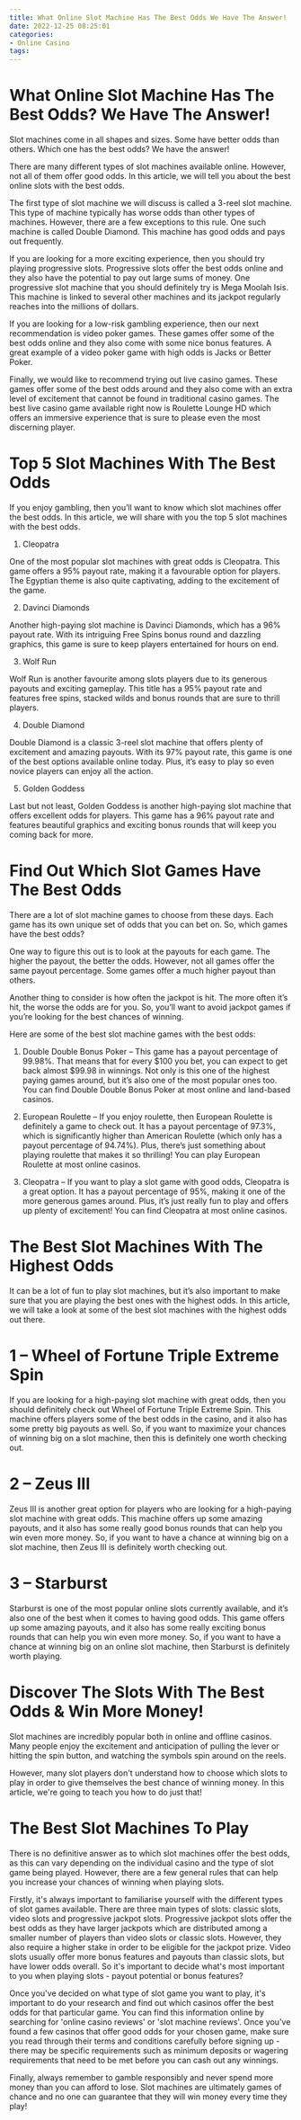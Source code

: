 ```yaml
---
title: What Online Slot Machine Has The Best Odds We Have The Answer!
date: 2022-12-25 08:25:01
categories:
- Online Casino
tags:
---
```



#  What Online Slot Machine Has The Best Odds? We Have The Answer!

Slot machines come in all shapes and sizes. Some have better odds than others. Which one has the best odds? We have the answer!

There are many different types of slot machines available online. However, not all of them offer good odds. In this article, we will tell you about the best online slots with the best odds.

The first type of slot machine we will discuss is called a 3-reel slot machine. This type of machine typically has worse odds than other types of machines. However, there are a few exceptions to this rule. One such machine is called Double Diamond. This machine has good odds and pays out frequently.

If you are looking for a more exciting experience, then you should try playing progressive slots. Progressive slots offer the best odds online and they also have the potential to pay out large sums of money. One progressive slot machine that you should definitely try is Mega Moolah Isis. This machine is linked to several other machines and its jackpot regularly reaches into the millions of dollars.

If you are looking for a low-risk gambling experience, then our next recommendation is video poker games. These games offer some of the best odds online and they also come with some nice bonus features. A great example of a video poker game with high odds is Jacks or Better Poker.

Finally, we would like to recommend trying out live casino games. These games offer some of the best odds around and they also come with an extra level of excitement that cannot be found in traditional casino games. The best live casino game available right now is Roulette Lounge HD which offers an immersive experience that is sure to please even the most discerning player.

#  Top 5 Slot Machines With The Best Odds

If you enjoy gambling, then you’ll want to know which slot machines offer the best odds. In this article, we will share with you the top 5 slot machines with the best odds.

1. Cleopatra

One of the most popular slot machines with great odds is Cleopatra. This game offers a 95% payout rate, making it a favourable option for players. The Egyptian theme is also quite captivating, adding to the excitement of the game.

2. Davinci Diamonds

Another high-paying slot machine is Davinci Diamonds, which has a 96% payout rate. With its intriguing Free Spins bonus round and dazzling graphics, this game is sure to keep players entertained for hours on end.

3. Wolf Run

Wolf Run is another favourite among slots players due to its generous payouts and exciting gameplay. This title has a 95% payout rate and features free spins, stacked wilds and bonus rounds that are sure to thrill players.

4. Double Diamond

Double Diamond is a classic 3-reel slot machine that offers plenty of excitement and amazing payouts. With its 97% payout rate, this game is one of the best options available online today. Plus, it’s easy to play so even novice players can enjoy all the action.

5. Golden Goddess

Last but not least, Golden Goddess is another high-paying slot machine that offers excellent odds for players. This game has a 96% payout rate and features beautiful graphics and exciting bonus rounds that will keep you coming back for more.

#  Find Out Which Slot Games Have The Best Odds

There are a lot of slot machine games to choose from these days. Each game has its own unique set of odds that you can bet on. So, which games have the best odds?

One way to figure this out is to look at the payouts for each game. The higher the payout, the better the odds. However, not all games offer the same payout percentage. Some games offer a much higher payout than others.

Another thing to consider is how often the jackpot is hit. The more often it’s hit, the worse the odds are for you. So, you’ll want to avoid jackpot games if you’re looking for the best chances of winning.

Here are some of the best slot machine games with the best odds:

1) Double Double Bonus Poker – This game has a payout percentage of 99.98%. That means that for every $100 you bet, you can expect to get back almost $99.98 in winnings. Not only is this one of the highest paying games around, but it’s also one of the most popular ones too. You can find Double Double Bonus Poker at most online and land-based casinos.

2) European Roulette – If you enjoy roulette, then European Roulette is definitely a game to check out. It has a payout percentage of 97.3%, which is significantly higher than American Roulette (which only has a payout percentage of 94.74%). Plus, there’s just something about playing roulette that makes it so thrilling! You can play European Roulette at most online casinos.

3) Cleopatra – If you want to play a slot game with good odds, Cleopatra is a great option. It has a payout percentage of 95%, making it one of the more generous games around. Plus, it’s just really fun to play and offers up plenty of excitement! You can find Cleopatra at most online casinos.

#  The Best Slot Machines With The Highest Odds

It can be a lot of fun to play slot machines, but it’s also important to make sure that you are playing the best ones with the highest odds. In this article, we will take a look at some of the best slot machines with the highest odds out there.

# 1 – Wheel of Fortune Triple Extreme Spin

If you are looking for a high-paying slot machine with great odds, then you should definitely check out Wheel of Fortune Triple Extreme Spin. This machine offers players some of the best odds in the casino, and it also has some pretty big payouts as well. So, if you want to maximize your chances of winning big on a slot machine, then this is definitely one worth checking out.

# 2 – Zeus III

Zeus III is another great option for players who are looking for a high-paying slot machine with great odds. This machine offers up some amazing payouts, and it also has some really good bonus rounds that can help you win even more money. So, if you want to have a chance at winning big on a slot machine, then Zeus III is definitely worth checking out.

# 3 – Starburst

Starburst is one of the most popular online slots currently available, and it’s also one of the best when it comes to having good odds. This game offers up some amazing payouts, and it also has some really exciting bonus rounds that can help you win even more money. So, if you want to have a chance at winning big on an online slot machine, then Starburst is definitely worth playing.

#  Discover The Slots With The Best Odds & Win More Money!

Slot machines are incredibly popular both in online and offline casinos. Many people enjoy the excitement and anticipation of pulling the lever or hitting the spin button, and watching the symbols spin around on the reels.

However, many slot players don't understand how to choose which slots to play in order to give themselves the best chance of winning money. In this article, we're going to teach you how to do just that!

# The Best Slot Machines To Play

There is no definitive answer as to which slot machines offer the best odds, as this can vary depending on the individual casino and the type of slot game being played. However, there are a few general rules that can help you increase your chances of winning when playing slots.

Firstly, it's always important to familiarise yourself with the different types of slot games available. There are three main types of slots: classic slots, video slots and progressive jackpot slots. Progressive jackpot slots offer the best odds as they have larger jackpots which are distributed among a smaller number of players than video slots or classic slots. However, they also require a higher stake in order to be eligible for the jackpot prize. Video slots usually offer more bonus features and payouts than classic slots, but have lower odds overall. So it's important to decide what's most important to you when playing slots - payout potential or bonus features?

Once you've decided on what type of slot game you want to play, it's important to do your research and find out which casinos offer the best odds for that particular game. You can find this information online by searching for 'online casino reviews' or 'slot machine reviews'. Once you've found a few casinos that offer good odds for your chosen game, make sure you read through their terms and conditions carefully before signing up - there may be specific requirements such as minimum deposits or wagering requirements that need to be met before you can cash out any winnings.

Finally, always remember to gamble responsibly and never spend more money than you can afford to lose. Slot machines are ultimately games of chance and no one can guarantee that they will win money every time they play!